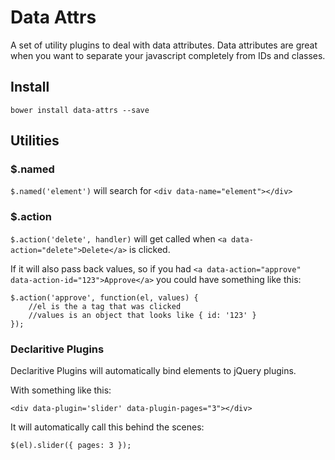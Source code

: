 # Data Attrs

A set of utility plugins to deal with data attributes.  Data attributes are great when you want to separate your javascript completely from IDs and classes.

## Install

`bower install data-attrs --save`

## Utilities

### $.named

`$.named('element')` will search for `<div data-name="element"></div>`

### $.action

`$.action('delete', handler)` will get called when `<a data-action="delete">Delete</a>` is clicked.

If it will also pass back values, so if you had `<a data-action="approve" data-action-id="123">Approve</a>` you could have something like this:

```
$.action('approve', function(el, values) {
	//el is the a tag that was clicked
	//values is an object that looks like { id: '123' }
});
```

### Declaritive Plugins

Declaritive Plugins will automatically bind elements to jQuery plugins.

With something like this:

```
<div data-plugin='slider' data-plugin-pages="3"></div>
```

It will automatically call this behind the scenes:

```
$(el).slider({ pages: 3 });
```

